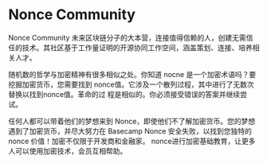 # Nonce Community

Nonce Community 未来区块链分子的大本营，连接值得信赖的人，创建无需信任的技术。其社区基于工作量证明的开源协同工作空间，涵盖策划、连接、培养相关人才。

随机数的哲学与加密精神有很多相似之处。你知道 nocne 是一个加密术语吗？要挖掘加密货币，您需要找到 nonce值。它涉及一个散列过程，其中进行了无数次替换以找到nonce值。革命的过 程是相似的。你必须接受错误的答案并继续尝试。

任何人都可以带着他们的梦想来到 Nonce，即使他们不了解加密货币。您的梦想遇到了加密货币，并尽大努力在 Basecamp Nonce 安全失败，以找到您独特的 nonce 价值！加密不仅限于开发商和金融家。 nonce进行加密基础教育，让更多人可以使用加密技术，会员互相帮助。
